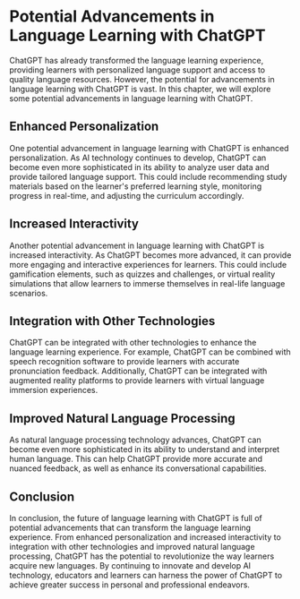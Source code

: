 Potential Advancements in Language Learning with ChatGPT
=============================================================================================================

ChatGPT has already transformed the language learning experience, providing learners with personalized language support and access to quality language resources. However, the potential for advancements in language learning with ChatGPT is vast. In this chapter, we will explore some potential advancements in language learning with ChatGPT.

Enhanced Personalization
------------------------

One potential advancement in language learning with ChatGPT is enhanced personalization. As AI technology continues to develop, ChatGPT can become even more sophisticated in its ability to analyze user data and provide tailored language support. This could include recommending study materials based on the learner's preferred learning style, monitoring progress in real-time, and adjusting the curriculum accordingly.

Increased Interactivity
-----------------------

Another potential advancement in language learning with ChatGPT is increased interactivity. As ChatGPT becomes more advanced, it can provide more engaging and interactive experiences for learners. This could include gamification elements, such as quizzes and challenges, or virtual reality simulations that allow learners to immerse themselves in real-life language scenarios.

Integration with Other Technologies
-----------------------------------

ChatGPT can be integrated with other technologies to enhance the language learning experience. For example, ChatGPT can be combined with speech recognition software to provide learners with accurate pronunciation feedback. Additionally, ChatGPT can be integrated with augmented reality platforms to provide learners with virtual language immersion experiences.

Improved Natural Language Processing
------------------------------------

As natural language processing technology advances, ChatGPT can become even more sophisticated in its ability to understand and interpret human language. This can help ChatGPT provide more accurate and nuanced feedback, as well as enhance its conversational capabilities.

Conclusion
----------

In conclusion, the future of language learning with ChatGPT is full of potential advancements that can transform the language learning experience. From enhanced personalization and increased interactivity to integration with other technologies and improved natural language processing, ChatGPT has the potential to revolutionize the way learners acquire new languages. By continuing to innovate and develop AI technology, educators and learners can harness the power of ChatGPT to achieve greater success in personal and professional endeavors.
